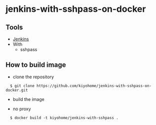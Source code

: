 # jenkins-with-sshpass-on-docker

## Tools

- [Jenkins](https://jenkins.io/)
- With
  - sshpass

## How to build image

- clone the repository

```
  $ git clone https://github.com/kiyohome/jenkins-with-sshpass-on-docker.git
```

- build the image

- no proxy

```
  $ docker build -t kiyohome/jenkins-with-sshpass .
```
